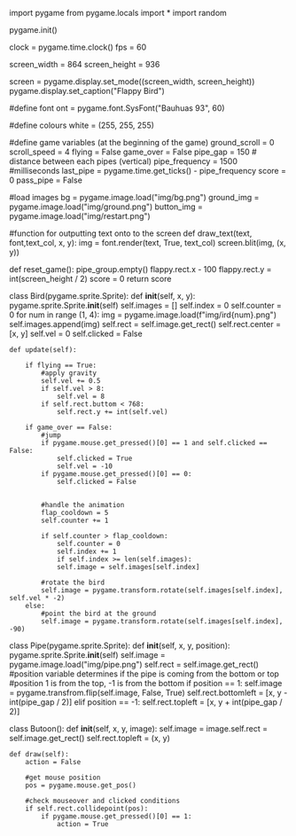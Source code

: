 import pygame
from pygame.locals import *
import random

pygame.init()

clock = pygame.time.clock()
fps = 60

screen_width = 864
screen_height = 936

screen = pygame.display.set_mode((screen_width, screen_height))
pygame.display.set_caption("Flappy Bird")

#define font
ont = pygame.font.SysFont("Bauhuas 93", 60)

#define colours
white = (255, 255, 255)

#define game variables (at the beginning of the game)
ground_scroll = 0
scroll_speed = 4
flying = False
game_over = False
pipe_gap = 150  # distance between each pipes (vertical)
pipe_frequency = 1500 #milliseconds
last_pipe = pygame.time.get_ticks() - pipe_frequency
score = 0
pass_pipe = False

#load images
bg = pygame.image.load("img/bg.png")
ground_img = pygame.image.load("img/ground.png")
button_img = pygame.image.load("img/restart.png")

#function for outputting text onto to the screen
def draw_text(text, font,text_col, x, y):
    img = font.render(text, True, text_col)
    screen.blit(img, (x, y))

def reset_game():
    pipe_group.empty()
    flappy.rect.x - 100
    flappy.rect.y = int(screen_height / 2)
    score = 0
    return score

class Bird(pygame.sprite.Sprite):
    def __init__(self, x, y):
        pygame.sprite.Sprite.__init__(self)
        self.images = []
        self.index = 0
        self.counter = 0
        for num in range (1, 4):
            img = pygame.image.load(f"img/ird{num}.png")
            self.images.append(img)
            self.rect = self.image.get_rect()
            self.rect.center = [x, y]
            self.vel = 0
            self.clicked = False
    
    def update(self):

        if flying == True:
            #apply gravity
            self.vel += 0.5
            if self.vel > 8:
                self.vel = 8
            if self.rect.buttom < 768:
                self.rect.y += int(self.vel)
        
        if game_over == False:
            #jump
            if pygame.mouse.get_pressed()[0] == 1 and self.clicked == False:
                self.clicked = True
                self.vel = -10
            if pygame.mouse.get_pressed()[0] == 0:
                self.clicked = False
            

            #handle the animation
            flap_cooldown = 5
            self.counter += 1

            if self.counter > flap_cooldown:
                self.counter = 0
                self.index += 1
                if self.index >= len(self.images):
                self.image = self.images[self.index]

            #rotate the bird
            self.image = pygame.transform.rotate(self.images[self.index], self.vel * -2)
        else:
            #point the bird at the ground
            self.image = pygame.transform.rotate(self.images[self.index], -90)

class Pipe(pygame.sprite.Sprite):
    def __init__(self, x, y, position):
        pygame.sprite.Sprite.__init__(self)
        self.image = pygame.image.load("img/pipe.png")
        self.rect = self.image.get_rect()
        #position variable determines if the pipe is coming from the bottom or top
        #position 1 is from the top, -1 is from the bottom
        if position == 1:
            self.image = pygame.transfrom.flip(self.image, False, True)
            self.rect.bottomleft = [x, y - int(pipe_gap / 2)]
        elif position == -1:
            self.rect.topleft = [x, y + int(pipe_gap / 2)]

class Butoon():
    def __init__(self, x, y, image):
        self.image = image.self.rect = self.image.get_rect()
        self.rect.topleft = (x, y)

    def draw(self):
        action = False

        #get mouse position
        pos = pygame.mouse.get_pos()

        #check mouseover and clicked conditions
        if self.rect.collidepoint(pos):
            if pygame.mouse.get_pressed()[0] == 1:
                action = True
            





